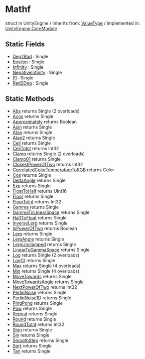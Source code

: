 # Mathf
struct in UnityEngine
 / Inherits from: <a href="https://docs.unity3d.com/6000.0/Documentation/ScriptReference/ValueType.html">ValueType</a> / Implemented in: <a href="https://docs.unity3d.com/6000.0/Documentation/ScriptReference/UnityEngine.CoreModule.html">UnityEngine.CoreModule</a>

## Static Fields
- <a href="https://docs.unity3d.com/6000.0/Documentation/ScriptReference/Mathf-Deg2Rad.html">Deg2Rad</a> : Single
- <a href="https://docs.unity3d.com/6000.0/Documentation/ScriptReference/Mathf-Epsilon.html">Epsilon</a> : Single
- <a href="https://docs.unity3d.com/6000.0/Documentation/ScriptReference/Mathf-Infinity.html">Infinity</a> : Single
- <a href="https://docs.unity3d.com/6000.0/Documentation/ScriptReference/Mathf-NegativeInfinity.html">NegativeInfinity</a> : Single
- <a href="https://docs.unity3d.com/6000.0/Documentation/ScriptReference/Mathf-PI.html">PI</a> : Single
- <a href="https://docs.unity3d.com/6000.0/Documentation/ScriptReference/Mathf-Rad2Deg.html">Rad2Deg</a> : Single

## Static Methods
- <a href="https://docs.unity3d.com/6000.0/Documentation/ScriptReference/Mathf.Abs.html">Abs</a> returns Single (2 overloads)
- <a href="https://docs.unity3d.com/6000.0/Documentation/ScriptReference/Mathf.Acos.html">Acos</a> returns Single
- <a href="https://docs.unity3d.com/6000.0/Documentation/ScriptReference/Mathf.Approximately.html">Approximately</a> returns Boolean
- <a href="https://docs.unity3d.com/6000.0/Documentation/ScriptReference/Mathf.Asin.html">Asin</a> returns Single
- <a href="https://docs.unity3d.com/6000.0/Documentation/ScriptReference/Mathf.Atan.html">Atan</a> returns Single
- <a href="https://docs.unity3d.com/6000.0/Documentation/ScriptReference/Mathf.Atan2.html">Atan2</a> returns Single
- <a href="https://docs.unity3d.com/6000.0/Documentation/ScriptReference/Mathf.Ceil.html">Ceil</a> returns Single
- <a href="https://docs.unity3d.com/6000.0/Documentation/ScriptReference/Mathf.CeilToInt.html">CeilToInt</a> returns Int32
- <a href="https://docs.unity3d.com/6000.0/Documentation/ScriptReference/Mathf.Clamp.html">Clamp</a> returns Single (2 overloads)
- <a href="https://docs.unity3d.com/6000.0/Documentation/ScriptReference/Mathf.Clamp01.html">Clamp01</a> returns Single
- <a href="https://docs.unity3d.com/6000.0/Documentation/ScriptReference/Mathf.ClosestPowerOfTwo.html">ClosestPowerOfTwo</a> returns Int32
- <a href="https://docs.unity3d.com/6000.0/Documentation/ScriptReference/Mathf.CorrelatedColorTemperatureToRGB.html">CorrelatedColorTemperatureToRGB</a> returns Color
- <a href="https://docs.unity3d.com/6000.0/Documentation/ScriptReference/Mathf.Cos.html">Cos</a> returns Single
- <a href="https://docs.unity3d.com/6000.0/Documentation/ScriptReference/Mathf.DeltaAngle.html">DeltaAngle</a> returns Single
- <a href="https://docs.unity3d.com/6000.0/Documentation/ScriptReference/Mathf.Exp.html">Exp</a> returns Single
- <a href="https://docs.unity3d.com/6000.0/Documentation/ScriptReference/Mathf.FloatToHalf.html">FloatToHalf</a> returns UInt16
- <a href="https://docs.unity3d.com/6000.0/Documentation/ScriptReference/Mathf.Floor.html">Floor</a> returns Single
- <a href="https://docs.unity3d.com/6000.0/Documentation/ScriptReference/Mathf.FloorToInt.html">FloorToInt</a> returns Int32
- <a href="https://docs.unity3d.com/6000.0/Documentation/ScriptReference/Mathf.Gamma.html">Gamma</a> returns Single
- <a href="https://docs.unity3d.com/6000.0/Documentation/ScriptReference/Mathf.GammaToLinearSpace.html">GammaToLinearSpace</a> returns Single
- <a href="https://docs.unity3d.com/6000.0/Documentation/ScriptReference/Mathf.HalfToFloat.html">HalfToFloat</a> returns Single
- <a href="https://docs.unity3d.com/6000.0/Documentation/ScriptReference/Mathf.InverseLerp.html">InverseLerp</a> returns Single
- <a href="https://docs.unity3d.com/6000.0/Documentation/ScriptReference/Mathf.IsPowerOfTwo.html">IsPowerOfTwo</a> returns Boolean
- <a href="https://docs.unity3d.com/6000.0/Documentation/ScriptReference/Mathf.Lerp.html">Lerp</a> returns Single
- <a href="https://docs.unity3d.com/6000.0/Documentation/ScriptReference/Mathf.LerpAngle.html">LerpAngle</a> returns Single
- <a href="https://docs.unity3d.com/6000.0/Documentation/ScriptReference/Mathf.LerpUnclamped.html">LerpUnclamped</a> returns Single
- <a href="https://docs.unity3d.com/6000.0/Documentation/ScriptReference/Mathf.LinearToGammaSpace.html">LinearToGammaSpace</a> returns Single
- <a href="https://docs.unity3d.com/6000.0/Documentation/ScriptReference/Mathf.Log.html">Log</a> returns Single (2 overloads)
- <a href="https://docs.unity3d.com/6000.0/Documentation/ScriptReference/Mathf.Log10.html">Log10</a> returns Single
- <a href="https://docs.unity3d.com/6000.0/Documentation/ScriptReference/Mathf.Max.html">Max</a> returns Single (4 overloads)
- <a href="https://docs.unity3d.com/6000.0/Documentation/ScriptReference/Mathf.Min.html">Min</a> returns Single (4 overloads)
- <a href="https://docs.unity3d.com/6000.0/Documentation/ScriptReference/Mathf.MoveTowards.html">MoveTowards</a> returns Single
- <a href="https://docs.unity3d.com/6000.0/Documentation/ScriptReference/Mathf.MoveTowardsAngle.html">MoveTowardsAngle</a> returns Single
- <a href="https://docs.unity3d.com/6000.0/Documentation/ScriptReference/Mathf.NextPowerOfTwo.html">NextPowerOfTwo</a> returns Int32
- <a href="https://docs.unity3d.com/6000.0/Documentation/ScriptReference/Mathf.PerlinNoise.html">PerlinNoise</a> returns Single
- <a href="https://docs.unity3d.com/6000.0/Documentation/ScriptReference/Mathf.PerlinNoise1D.html">PerlinNoise1D</a> returns Single
- <a href="https://docs.unity3d.com/6000.0/Documentation/ScriptReference/Mathf.PingPong.html">PingPong</a> returns Single
- <a href="https://docs.unity3d.com/6000.0/Documentation/ScriptReference/Mathf.Pow.html">Pow</a> returns Single
- <a href="https://docs.unity3d.com/6000.0/Documentation/ScriptReference/Mathf.Repeat.html">Repeat</a> returns Single
- <a href="https://docs.unity3d.com/6000.0/Documentation/ScriptReference/Mathf.Round.html">Round</a> returns Single
- <a href="https://docs.unity3d.com/6000.0/Documentation/ScriptReference/Mathf.RoundToInt.html">RoundToInt</a> returns Int32
- <a href="https://docs.unity3d.com/6000.0/Documentation/ScriptReference/Mathf.Sign.html">Sign</a> returns Single
- <a href="https://docs.unity3d.com/6000.0/Documentation/ScriptReference/Mathf.Sin.html">Sin</a> returns Single
- <a href="https://docs.unity3d.com/6000.0/Documentation/ScriptReference/Mathf.SmoothStep.html">SmoothStep</a> returns Single
- <a href="https://docs.unity3d.com/6000.0/Documentation/ScriptReference/Mathf.Sqrt.html">Sqrt</a> returns Single
- <a href="https://docs.unity3d.com/6000.0/Documentation/ScriptReference/Mathf.Tan.html">Tan</a> returns Single
